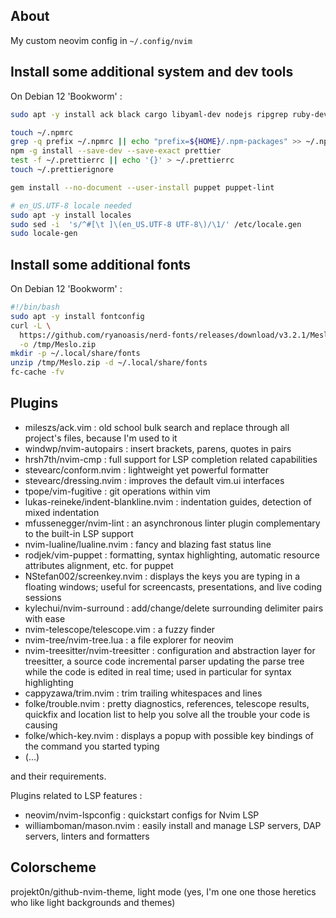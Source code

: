 ## About

My custom neovim config in `~/.config/nvim`

## Install some additional system and dev tools

On Debian 12 'Bookworm' :

```bash
sudo apt -y install ack black cargo libyaml-dev nodejs ripgrep ruby-dev shellcheck python3-venv

touch ~/.npmrc
grep -q prefix ~/.npmrc || echo "prefix=${HOME}/.npm-packages" >> ~/.npmrc
npm -g install --save-dev --save-exact prettier
test -f ~/.prettierrc || echo '{}' > ~/.prettierrc
touch ~/.prettierignore

gem install --no-document --user-install puppet puppet-lint

# en_US.UTF-8 locale needed
sudo apt -y install locales
sudo sed -i  's/^#[\t ]\(en_US.UTF-8 UTF-8\)/\1/' /etc/locale.gen
sudo locale-gen
```

## Install some additional fonts

On Debian 12 'Bookworm' :

```bash
#!/bin/bash
sudo apt -y install fontconfig
curl -L \
  https://github.com/ryanoasis/nerd-fonts/releases/download/v3.2.1/Meslo.zip \
  -o /tmp/Meslo.zip
mkdir -p ~/.local/share/fonts
unzip /tmp/Meslo.zip -d ~/.local/share/fonts
fc-cache -fv
```

## Plugins

- mileszs/ack.vim : old school bulk search and replace through all project's files, because I'm used to it
- windwp/nvim-autopairs : insert brackets, parens, quotes in pairs
- hrsh7th/nvim-cmp : full support for LSP completion related capabilities
- stevearc/conform.nvim : lightweight yet powerful formatter
- stevearc/dressing.nvim : improves the default vim.ui interfaces
- tpope/vim-fugitive : git operations within vim
- lukas-reineke/indent-blankline.nvim : indentation guides, detection of mixed indentation
- mfussenegger/nvim-lint : an asynchronous linter plugin complementary to the built-in LSP support
- nvim-lualine/lualine.nvim : fancy and blazing fast status line
- rodjek/vim-puppet : formatting, syntax highlighting, automatic resource attributes alignment, etc. for puppet
- NStefan002/screenkey.nvim : displays the keys you are typing in a floating windows; useful for screencasts, presentations, and live coding sessions
- kylechui/nvim-surround : add/change/delete surrounding delimiter pairs with ease
- nvim-telescope/telescope.vim : a fuzzy finder
- nvim-tree/nvim-tree.lua : a file explorer for neovim
- nvim-treesitter/nvim-treesitter : configuration and abstraction layer for treesitter, a source code incremental parser updating the parse tree while the code is edited in real time; used in particular for syntax highlighting
- cappyzawa/trim.nvim : trim trailing whitespaces and lines
- folke/trouble.nvim : pretty diagnostics, references, telescope results, quickfix and location list to help you solve all the trouble your code is causing
- folke/which-key.nvim : displays a popup with possible key bindings of the command you started typing
- (...)

and their requirements.

Plugins related to LSP features :

- neovim/nvim-lspconfig : quickstart configs for Nvim LSP
- williamboman/mason.nvim : easily install and manage LSP servers, DAP servers, linters and formatters

## Colorscheme

projekt0n/github-nvim-theme, light mode (yes, I'm one one those heretics who like light backgrounds and themes)
